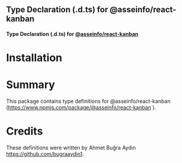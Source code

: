 ## Type Declaration (.d.ts) for @asseinfo/react-kanban

#### Type Declaration (.d.ts) for [@asseinfo/react-kanban](https://www.npmjs.com/package/@asseinfo/react-kanban)

# Installation

<!-- not yet: -->
<!-- > `npm install --save @types/asseinfo__react-kanban` -->

# Summary

This package contains type definitions for @asseinfo/react-kanban (https://www.npmjs.com/package/@asseinfo/react-kanban ).

<!-- # Details

Files were exported from https://github.com/DefinitelyTyped/DefinitelyTyped/tree/master/types/asseinfo-react-kanban  -->

<!-- Additional Details

- Last updated: Fri, 19 Nov 2021 10:45:00 GMT+3
- Dependencies: none
- Global values: none -->

# Credits

These definitions were written by Ahmet Buğra Aydın <https://github.com/bugraaydin1>.
